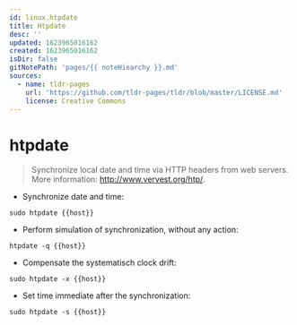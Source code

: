 ```yaml
---
id: linux.htpdate
title: Htpdate
desc: ''
updated: 1623965016162
created: 1623965016162
isDir: false
gitNotePath: 'pages/{{ noteHiearchy }}.md'
sources:
  - name: tldr-pages
    url: 'https://github.com/tldr-pages/tldr/blob/master/LICENSE.md'
    license: Creative Commons
---
```

# htpdate

> Synchronize local date and time via HTTP headers from web servers.
> More information: <http://www.vervest.org/htp/>.

- Synchronize date and time:

`sudo htpdate {{host}}`

- Perform simulation of synchronization, without any action:

`htpdate -q {{host}}`

- Compensate the systematisch clock drift:

`sudo htpdate -x {{host}}`

- Set time immediate after the synchronization:

`sudo htpdate -s {{host}}`

